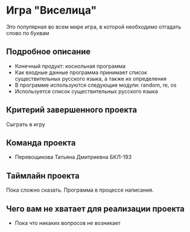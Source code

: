 # Игра "Виселица"

Это популярная во всем мире игра, в которой необходимо отгадать слово по буквам

## Подробное описание

- Конечный продукт: коснольная программа
- Как входные данные программа принимает список существительных русского языка, а также их определения
- В программе используются следующие модули: random, re, os
- Используется список существительных русского языка

## Критерий завершенного проекта

Сыграть в игру

## Команда проекта

- Перевощикова Татьяна Дмитриевна БКЛ-193

## Таймлайн проекта

Пока сложно сказать. Программа в процессе написания.

## Чего вам не хватает для реализации проекта

- Пока что никаких вопросов не возникает 

